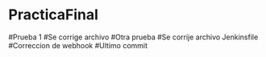 # PracticaFinal
#Prueba 1
#Se corrige archivo
#Otra prueba
#Se corrije archivo Jenkinsfile
#Correccion de webhook
#Ultimo commit
